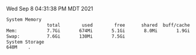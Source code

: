 Wed Sep  8 04:31:38 PM MDT 2021
```bash
System Memory
               total        used        free      shared  buff/cache   available
Mem:           7.7Gi       674Mi       5.1Gi       8.0Mi       1.9Gi       6.7Gi
Swap:          7.6Gi       130Mi       7.5Gi
System Storage
640M	.
```
```bash
